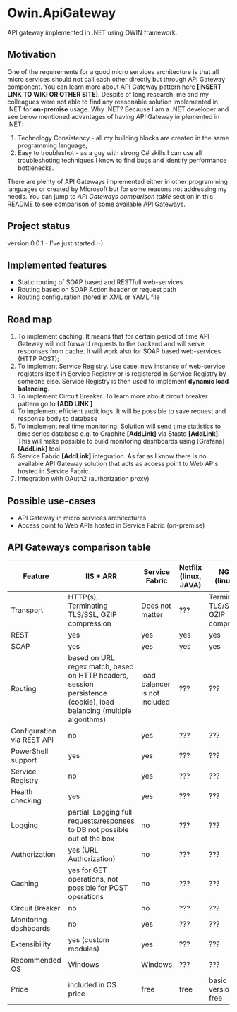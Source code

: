 # Owin.ApiGateway
API gateway implemented in .NET using OWIN framework.

## Motivation
One of the requirements for a good micro services architecture is that all micro services
should not call each other directly but through API Gateway component. You can learn more
about API Gateway pattern here **[INSERT LINK TO WIKI OR OTHER SITE]**. Despite of long
research, me and my colleagues were not able to find any reasonable solution implemented
in .NET for **on-premise** usage. Why .NET? Because I am a .NET developer and see below mentioned advantages of
having API Gateway implemented in .NET:
1. Technology Consistency - all my building blocks are created in the same programming
language;
2. Easy to troubleshot - as a guy with strong C# skills I can use all troubleshoting techniques I know to find bugs and identify performance bottlenecks.

There are plenty of API Gateways implemented either in other programming languages or
created by Microsoft but for some reasons not addressing my needs. You can jump to
*API Gateways comparison table* section in this README to see comparison of some available API Gateways.

## Project status

version 0.0.1 - I've just started :-)

## Implemented features

* Static routing of SOAP based and RESTfull web-services
* Routing based on SOAP Action header or request path
* Routing configuration stored in XML or YAML file

## Road map

1. To implement caching. It means that for certain period of time API Gateway will not forward requests to the backend and will serve responses from cache. It will work also for SOAP based web-services (HTTP POST);
2. To implement Service Registry. Use case: new instance of web-service registers itself in
Service Registry or is registered in Service Registry by someone else. Service Registry is then used to implement **dynamic load balancing**.
3. To implement Circuit Breaker. To learn more about circuit breaker pattern go to **[ADD LINK ]**
4. To implement efficient audit logs. It will be possible to save request and response body to database
5. To implement real time monitoring. Solution will send time statistics to time series database e.g. to Graphite **[AddLink]** via Stastd **[AddLink]**. This will make possible to build monitoring dashboards using [Grafana] **[AddLink]** tool.
6. Service Fabric **[AddLink]** integration. As far as I know there is no available API Gateway solution that acts as access point to Web APIs hosted in Service Fabric.
7. Integration with OAuth2 (authorization proxy)

## Possible use-cases

* API Gateway in micro services architectures
* Access point to Web APIs hosted in Service Fabric (on-premise)

## API Gateways comparison table

|Feature| IIS + ARR | Service Fabric | Netflix (linux, JAVA) | NGINX (linux, C) |
|-------| --------- | -------------- | --------------------- | -----------------|
|Transport| HTTP(s),  Terminating TLS/SSL, GZIP compression | Does not matter | ??? | Terminating TLS/SSL, GZIP compression |
| REST | yes | yes | yes | yes |
| SOAP | yes | yes | yes | yes |
| Routing | based on URL regex match, based on HTTP headers, session persistence (cookie), load balancing (multiple algorithms) | load balancer is not included | ??? | ??? |
| Configuration via REST API | no | yes | ??? | ??? |
| PowerShell support | yes | yes | ??? | ??? |
| Service Registry | no | yes | ??? | ??? |
| Health checking| yes | yes | ??? | ??? |
| Logging | partial. Logging full requests/responses to DB not possible out of the box | no | ??? | ??? |
| Authorization | yes (URL Authorization) | no | ??? | ??? |
| Caching| yes for GET operations, not possible for POST operations | no | ??? | ??? |
| Circuit Breaker | no | no | ??? | ??? |
| Monitoring dashboards | no | yes | ??? | ??? |
| Extensibility | yes (custom modules) | yes | ??? | ??? |
| Recommended OS| Windows | Windows | ??? | ??? |
| Price | included in OS price | free | free | basic version for free |
